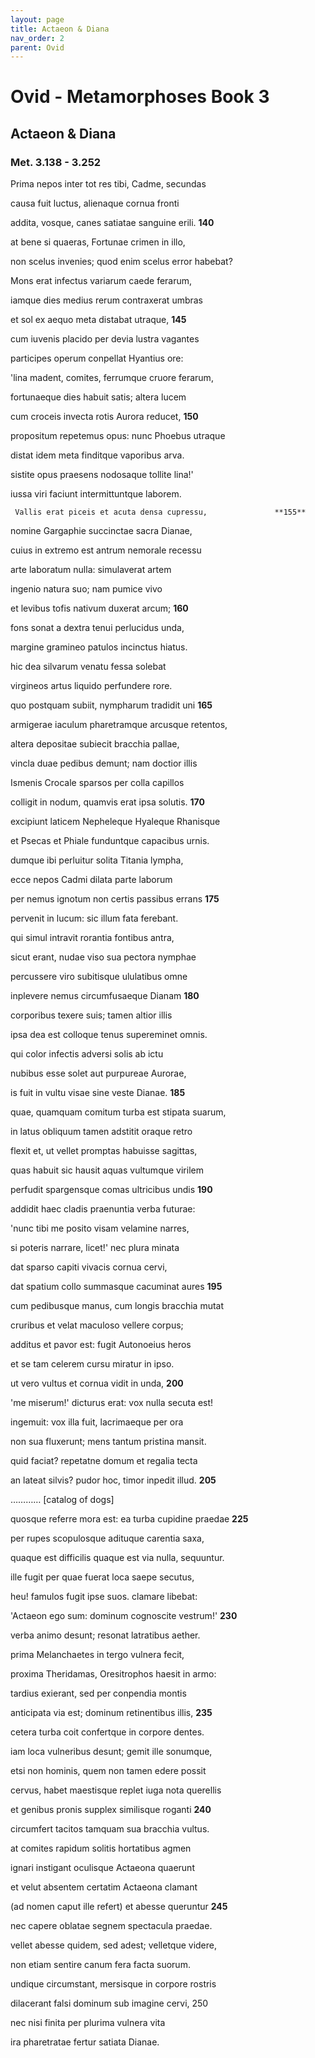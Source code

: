 ```yaml
---
layout: page
title: Actaeon & Diana
nav_order: 2
parent: Ovid
---
```


# Ovid - Metamorphoses Book 3

## Actaeon & Diana
### Met. 3.138 - 3.252


Prima nepos inter tot res tibi, Cadme, secundas

causa fuit luctus, alienaque cornua fronti

addita, vosque, canes satiatae sanguine erili.               **140**

at bene si quaeras, Fortunae crimen in illo,

non scelus invenies; quod enim scelus error habebat?

Mons erat infectus variarum caede ferarum,

iamque dies medius rerum contraxerat umbras

et sol ex aequo meta distabat utraque,               **145**

cum iuvenis placido per devia lustra vagantes

participes operum conpellat Hyantius ore:

'lina madent, comites, ferrumque cruore ferarum,

fortunaeque dies habuit satis; altera lucem

cum croceis invecta rotis Aurora reducet,               **150**

propositum repetemus opus: nunc Phoebus utraque

distat idem meta finditque vaporibus arva.

sistite opus praesens nodosaque tollite lina!'

iussa viri faciunt intermittuntque laborem.

     Vallis erat piceis et acuta densa cupressu,               **155**

nomine Gargaphie succinctae sacra Dianae,

cuius in extremo est antrum nemorale recessu

arte laboratum nulla: simulaverat artem

ingenio natura suo; nam pumice vivo

et levibus tofis nativum duxerat arcum;               **160**

fons sonat a dextra tenui perlucidus unda,

margine gramineo patulos incinctus hiatus.

hic dea silvarum venatu fessa solebat

virgineos artus liquido perfundere rore.

quo postquam subiit, nympharum tradidit uni               **165**

armigerae iaculum pharetramque arcusque retentos,

altera depositae subiecit bracchia pallae,

vincla duae pedibus demunt; nam doctior illis

Ismenis Crocale sparsos per colla capillos

colligit in nodum, quamvis erat ipsa solutis.               **170**

excipiunt laticem Nepheleque Hyaleque Rhanisque

et Psecas et Phiale funduntque capacibus urnis.

dumque ibi perluitur solita Titania lympha,

ecce nepos Cadmi dilata parte laborum

per nemus ignotum non certis passibus errans               **175**

pervenit in lucum: sic illum fata ferebant.

qui simul intravit rorantia fontibus antra,

sicut erant, nudae viso sua pectora nymphae

percussere viro subitisque ululatibus omne

inplevere nemus circumfusaeque Dianam               **180**

corporibus texere suis; tamen altior illis

ipsa dea est colloque tenus supereminet omnis.

qui color infectis adversi solis ab ictu

nubibus esse solet aut purpureae Aurorae,

is fuit in vultu visae sine veste Dianae.               **185**

quae, quamquam comitum turba est stipata suarum,

in latus obliquum tamen adstitit oraque retro

flexit et, ut vellet promptas habuisse sagittas,

quas habuit sic hausit aquas vultumque virilem

perfudit spargensque comas ultricibus undis               **190**

addidit haec cladis praenuntia verba futurae:

'nunc tibi me posito visam velamine narres,

si poteris narrare, licet!' nec plura minata

dat sparso capiti vivacis cornua cervi,

dat spatium collo summasque cacuminat aures               **195**

cum pedibusque manus, cum longis bracchia mutat

cruribus et velat maculoso vellere corpus;

additus et pavor est: fugit Autonoeius heros

et se tam celerem cursu miratur in ipso.

ut vero vultus et cornua vidit in unda,               **200**

'me miserum!' dicturus erat: vox nulla secuta est!

ingemuit: vox illa fuit, lacrimaeque per ora

non sua fluxerunt; mens tantum pristina mansit.

quid faciat? repetatne domum et regalia tecta

an lateat silvis? pudor hoc, timor inpedit illud.               **205**

………… [catalog of dogs]

quosque referre mora est: ea turba cupidine praedae               **225**

per rupes scopulosque adituque carentia saxa,

quaque est difficilis quaque est via nulla, sequuntur.

ille fugit per quae fuerat loca saepe secutus,

heu! famulos fugit ipse suos. clamare libebat:

'Actaeon ego sum: dominum cognoscite vestrum!'               **230**

verba animo desunt; resonat latratibus aether.

prima Melanchaetes in tergo vulnera fecit,

proxima Theridamas, Oresitrophos haesit in armo:

tardius exierant, sed per conpendia montis

anticipata via est; dominum retinentibus illis,               **235**

cetera turba coit confertque in corpore dentes.

iam loca vulneribus desunt; gemit ille sonumque,

etsi non hominis, quem non tamen edere possit

cervus, habet maestisque replet iuga nota querellis

et genibus pronis supplex similisque roganti               **240**

circumfert tacitos tamquam sua bracchia vultus.

at comites rapidum solitis hortatibus agmen

ignari instigant oculisque Actaeona quaerunt

et velut absentem certatim Actaeona clamant

(ad nomen caput ille refert) et abesse queruntur               **245**

nec capere oblatae segnem spectacula praedae.

vellet abesse quidem, sed adest; velletque videre,

non etiam sentire canum fera facta suorum.

undique circumstant, mersisque in corpore rostris

dilacerant falsi dominum sub imagine cervi,                250

nec nisi finita per plurima vulnera vita

ira pharetratae fertur satiata Dianae.
